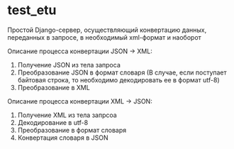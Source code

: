 # test_etu
Простой Django-сервер, осуществляющий конвертацию данных, переданных в запросе, в необходимый xml-формат и наоборот

Описание процесса конвертации JSON -> XML: 

1) Получение JSON из тела запроса
2) Преобразование JSON в формат словаря (В случае, если поступает байтовая строка, то необходимо декодировать ее в формат utf-8) 
3) Преобразование в XML 

Описание процесса конвертации XML -> JSON: 
1) Получение XML из тела запрсоа
2) Декодирование в utf-8
3) Преобразование в формат словаря
4) Конвертация словаря в JSON




